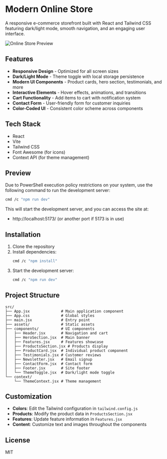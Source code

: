 # Modern Online Store

A responsive e-commerce storefront built with React and Tailwind CSS featuring dark/light mode, smooth navigation, and an engaging user interface.

![Online Store Preview](![image](https://github.com/user-attachments/assets/2cdf087a-d6d5-4111-9d2c-c6987d6b8117)
)

## Features

- **Responsive Design** - Optimized for all screen sizes
- **Dark/Light Mode** - Theme toggle with local storage persistence
- **Modern UI Components** - Product cards, hero section, testimonials, and more
- **Interactive Elements** - Hover effects, animations, and transitions
- **Cart Functionality** - Add items to cart with notification system
- **Contact Form** - User-friendly form for customer inquiries
- **Color-Coded UI** - Consistent color scheme across components

## Tech Stack

- React
- Vite
- Tailwind CSS
- Font Awesome (for icons)
- Context API (for theme management)

## Preview

Due to PowerShell execution policy restrictions on your system, use the following command to run the development server:

```bash
cmd /c "npm run dev"
```

This will start the development server, and you can access the site at:
- http://localhost:5173/ (or another port if 5173 is in use)

## Installation

1. Clone the repository
2. Install dependencies:
   ```bash
   cmd /c "npm install"
   ```
3. Start the development server:
   ```bash
   cmd /c "npm run dev"
   ```

## Project Structure

```
src/
├── App.jsx              # Main application component
├── App.css              # Global styles
├── main.jsx             # Entry point
├── assets/              # Static assets
├── components/          # UI components
│   ├── Header.jsx       # Navigation and cart
│   ├── HeroSection.jsx  # Main banner
│   ├── Features.jsx     # Features showcase
│   ├── ProductsSection.jsx # Products display
│   ├── ProductCard.jsx  # Individual product component
│   ├── Testimonials.jsx # Customer reviews
│   ├── Newsletter.jsx   # Email signup
│   ├── ContactForm.jsx  # Contact form
│   ├── Footer.jsx       # Site footer
│   └── ThemeToggle.jsx  # Dark/light mode toggle
└── context/
    └── ThemeContext.jsx # Theme management
```

## Customization

- **Colors**: Edit the Tailwind configuration in `tailwind.config.js`
- **Products**: Modify the product data in `ProductsSection.jsx`
- **Features**: Update feature information in `Features.jsx`
- **Content**: Customize text and images throughout the components

## License

MIT
